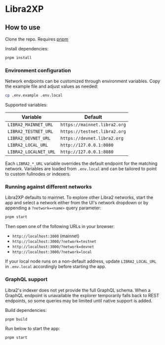 # Libra2XP

## How to use

Clone the repo. Requires [pnpm](https://pnpm.io/installation)

Install dependencies:

```sh
pnpm install
```

### Environment configuration

Network endpoints can be customized through environment variables. Copy the
example file and adjust values as needed:

```sh
cp .env.example .env.local
```

Supported variables:

| Variable              | Default                      |
| --------------------- | ---------------------------- |
| `LIBRA2_MAINNET_URL`  | `https://mainnet.libra2.org` |
| `LIBRA2_TESTNET_URL`  | `https://testnet.libra2.org` |
| `LIBRA2_DEVNET_URL`   | `https://devnet.libra2.org`  |
| `LIBRA2_LOCAL_URL`    | `http://127.0.0.1:8080`      |
| `LIBRA2_LOCALNET_URL` | `http://127.0.0.1:8080`      |

Each `LIBRA2_*_URL` variable overrides the default endpoint for the matching
network. Variables are loaded from `.env.local` and can be tailored to point to
custom fullnodes or indexers.

### Running against different networks

Libra2XP defaults to mainnet. To explore other Libra2 networks, start the app
and select a network either from the UI's network dropdown or by appending a
`?network=<name>` query parameter:

```sh
pnpm start
```

Then open one of the following URLs in your browser:

- `http://localhost:3000` (mainnet)
- `http://localhost:3000/?network=testnet`
- `http://localhost:3000/?network=devnet`
- `http://localhost:3000/?network=local`

If your local node runs on a non-default address, update `LIBRA2_LOCAL_URL` in
`.env.local` accordingly before starting the app.

### GraphQL support

Libra2's indexer does not yet provide the full GraphQL schema.
When a GraphQL endpoint is unavailable the explorer temporarily
falls back to REST endpoints, so some queries may be limited until
native support is added.

Build dependencies:

```sh
pnpm build
```

Run below to start the app:

```sh
pnpm start
```
